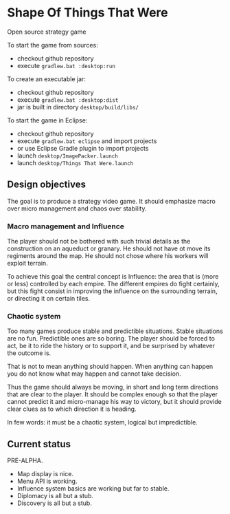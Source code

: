 Shape Of Things That Were
=========================

Open source strategy game

To start the game from sources:
 * checkout github repository
 * execute `gradlew.bat :desktop:run`

To create an executable jar:
 * checkout github repository
 * execute `gradlew.bat :desktop:dist`
 * jar is built in directory `desktop/build/libs/`

To start the game in Eclipse:
 * checkout github repository
 * execute `gradlew.bat eclipse` and import projects
 * or use Eclipse Gradle plugin to import projects
 * launch `desktop/ImagePacker.launch`
 * launch `desktop/Things That Were.launch`

## Design objectives

The goal is to produce a strategy video game. It should emphasize macro over micro management and chaos over stability.

### Macro management and Influence
The player should not be bothered with such trivial details as the construction on an aqueduct or granary. He should not have ot move its regiments around the map. He should not chose where his workers will exploit terrain.

To achieve this goal the central concept is Influence: the area that is (more or less) controlled by each empire. The different empires do fight certainly, but this fight consist in improving the influence on the surrounding terrain, or directing it on certain tiles.

### Chaotic system
Too many games produce stable and predictible situations. Stable situations are no fun. Predictible ones are so boring. The player should be forced to act, be it to ride the history or to support it, and be surprised by whatever the outcome is.

That is not to mean anything should happen. When anything can happen you do not know what may happen and cannot take decision.

Thus the game should always be moving, in short and long term directions that are clear to the player. It should be complex enough so that the player cannot predict it and micro-manage his way to victory, but it should provide clear clues as to which direction it is heading.

In few words: it must be a chaotic system, logical but impredictible.

## Current status

PRE-ALPHA.

 * Map display is nice.
 * Menu API is working.
 * Influence system basics are working but far to stable.
 * Diplomacy is all but a stub.
 * Discovery is all but a stub.
